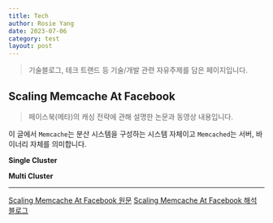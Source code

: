 ```yaml
---
title: Tech
author: Rosie Yang
date: 2023-07-06
category: test
layout: post
---
```

> 기술블로그, 테크 트랜드 등 기술/개발 관련 자유주제를 담은 페이지입니다.

## Scaling Memcache At Facebook
> 페이스북(메타)의 캐싱 전략에 관해 설명한 논문과 동영상 내용입니다.

이 글에서 ```Memcache```는 분산 시스템을 구성하는 시스템 자체이고 ```Memcached```는 서버, 바이너리 자체를 의미합니다.  

**Single Cluster**  


**Multi Cluster**  


****
[Scaling Memcache At Facebook 원문](https://www.usenix.org/system/files/conference/nsdi13/nsdi13-final170_update.pdf)
[Scaling Memcache At Facebook 해석 블로그](https://changhoi.kim/posts/database/scaling-memcache-at-facebook/#%EC%A7%80%EC%97%B0-%EC%A4%84%EC%9D%B4%EA%B8%B0)

